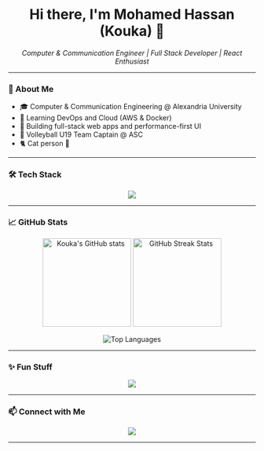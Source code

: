 <!-- README.md for GitHub Profile -->

<h1 align="center">Hi there, I'm Mohamed Hassan (Kouka) 👋</h1>

<p align="center">
  <em>Computer & Communication Engineer | Full Stack Developer | React Enthusiast</em>
</p>

---

### 💫 About Me

- 🎓 Computer & Communication Engineering @ Alexandria University  
- 🧠 Learning DevOps and Cloud (AWS & Docker)
- 🔧 Building full-stack web apps and performance-first UI
- 🏐 Volleyball U19 Team Captain @ ASC  
- 🐈 Cat person 🐾

---

### 🛠 Tech Stack

<p align="center">
  <img src="https://skillicons.dev/icons?i=js,ts,react,nextjs,tailwind,html,css,python,nodejs,flask,postgres,mongodb,docker,git,github,figma,aws" />
</p>

---

### 📈 GitHub Stats

<p align="center">
  <img src="https://github-readme-stats.vercel.app/api?username=Kouka05&show_icons=true&theme=radical" alt="Kouka's GitHub stats" height="180px"/>
<img 
  src="https://github-readme-streak-stats.herokuapp.com?user=Kouka05&theme=radical" 
  alt="GitHub Streak Stats" 
  height="180" 
  loading="lazy" 
/></p>

<p align="center">
  <img src="https://github-readme-stats.vercel.app/api/top-langs/?username=Kouka05&layout=compact&theme=radical" alt="Top Languages" />
</p>

---

### ✨ Fun Stuff

<p align="center">
  <img src="https://readme-typing-svg.herokuapp.com?font=Fira+Code&size=22&pause=1000&color=F7F7F7&center=true&vCenter=true&width=435&lines=Welcome+to+my+GitHub!;I'm+a+frontend+lead+%F0%9F%92%BB;Always+learning+something+new!;Let's+build+something+awesome!+" />
</p>

---

### 📫 Connect with Me

<p align="center">
  <a href="https://www.linkedin.com/in/elsabbagh05/" target="_blank"><img src="https://img.shields.io/badge/LinkedIn-blue?logo=linkedin&style=for-the-badge" /></a>
</p>

---

